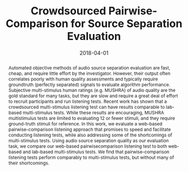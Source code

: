 ---
layout: default-publication
title: "Crowdsourced Pairwise-Comparison for Source Separation Evaluation"
collection: publications
permalink: /publications/2018-04-01-cartwright2018crowdsourcedpairwise
abstract: "Automated objective methods of audio source separation evaluation are fast, cheap, and require little effort by the investigator. However, their output often correlates poorly with human quality assessments and typically require groundtruth (perfectly separated) signals to evaluate algorithm performance. Subjective multi-stimulus human ratings (e.g. MUSHRA) of audio quality are the gold standard for many tasks, but they are slow and require a great deal of effort to recruit participants and run listening tests. Recent work has shown that a crowdsourced multi-stimulus listening test can have results comparable to lab-based multi-stimulus tests. While these results are encouraging, MUSHRA multistimulus tests are limited to evaluating 12 or fewer stimuli, and they require ground-truth stimuli for reference. In this work, we evaluate a web-based pairwise-comparison listening approach that promises to speed and facilitate conducting listening tests, while also addressing some of the shortcomings of multi-stimulus tests. Using audio source separation quality as our evaluation task, we compare our web-based pairwisecomparison listening test to both web-based and lab-based multi-stimulus tests. We find that pairwise-comparison listening tests perform comparably to multi-stimulus tests, but without many of their shortcomings."
date: 2018-04-01
venue: 'IEEE International Conference on Acoustics, Speech and Signal Processing (ICASSP)'
paperurl: '/files/cartwright2018crowdsourcedpairwise.pdf'
image: '/assets/images/pairwise_screenshot.png'
imagealign: left
imagewidth: 50.0
poster: '/files/cartwright2018crowdsourcedpairwise_poster.pdf'
code: 'https://github.com/interactiveaudiolab/CAQE'
codename: 'CAQE'
categories: 
  - Crowdsourced Audio Annotation and Quality Evaluation
citation: 'Cartwright, M., Pardo, B., Mysore, G. Crowdsourced Pairwise-Comparison for Source Separation Evaluation. In Proceedings of the IEEE International Conference on Acoustics, Speech and Signal Processing (ICASSP), 2018.'
author_profile: true
---
